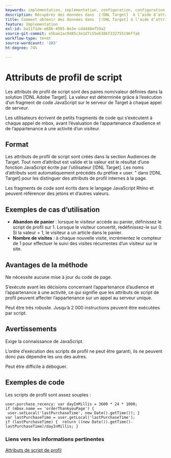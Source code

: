 ```yaml
---
keywords: implémentation, implémentation, configuration, configuration, attributs de profil de script
description: Récupérez des données dans  [!DNL Target]  à l’aide d’attributs de profil de script.
title: Comment obtenir des données dans  [!DNL Target] à l’aide d’attributs de profil de script ?
feature: Implementation
exl-id: ba11f1de-e68b-4505-8e3e-cd4d46ef59a2
source-git-commit: e5bae1ac9485c3e1d7c55e6386f332755196ffab
workflow-type: tm+mt
source-wordcount: '283'
ht-degree: 74%

---
```


# Attributs de profil de script

Les attributs de profil de script sont des paires nom/valeur définies dans la solution [!DNL Adobe Target]. La valeur est déterminée grâce à l’exécution d’un fragment de code JavaScript sur le serveur de Target à chaque appel de serveur.

Les utilisateurs écrivent de petits fragments de code qui s’exécutent à chaque appel de mbox, avant l’évaluation de l’appartenance d’audience et de l’appartenance à une activité d’un visiteur.

## Format

Les attributs de profil de script sont créés dans la section Audiences de Target. Tout nom d’attribut est valide et la valeur est le résultat d’une fonction JavaScript écrite par l’utilisateur [!DNL Target]. Les noms d’attributs sont automatiquement précédés du préfixe « user. &quot; dans [!DNL Target] pour les distinguer des attributs de profil internes à la page.

Les fragments de code sont écrits dans le langage JavaScript Rhino et peuvent référencer des jetons et d’autres valeurs.

## Exemples de cas d’utilisation

* **Abandon de panier** : lorsque le visiteur accède au panier, définissez le script de profil sur 1. Lorsque le visiteur convertit, redéfinissez-le sur 0. Si la valeur = 1, le visiteur a un article dans le panier.
* **Nombre de visites** : à chaque nouvelle visite, incrémentez le compteur de 1 pour effectuer le suivi des visites récurrentes d’un visiteur sur le site.

## Avantages de la méthode

Ne nécessite aucune mise à jour du code de page.

S’exécute avant les décisions concernant l’appartenance d’audience et l’appartenance à une activité, ce qui signifie que les attributs de script de profil peuvent affecter l’appartenance sur un appel au serveur unique.

Peut être très robuste. Jusqu’à 2 000 instructions peuvent être exécutées par script.

## Avertissements

Exige la connaissance de JavaScript.

L’ordre d’exécution des scripts de profil ne peut être garanti, ils ne peuvent donc pas dépendre les uns des autres.

Peut être difficile à déboguer.

## Exemples de code

Les scripts de profil sont assez souples :

```
user.purchase_recency: var dayInMillis = 3600 * 24 * 1000; if (mbox.name == 'orderThankyouPage') {  user.setLocal('lastPurchaseTime', new Date().getTime()); } var lastPurchaseTime = user.getLocal('lastPurchaseTime'); if (lastPurchaseTime) {  return ((new Date()).getTime()-lastPurchaseTime)/dayInMillis; }
```

### Liens vers les informations pertinentes

[Attributs de script de profil](https://experienceleague.adobe.com/docs/target/using/audiences/visitor-profiles/profile-parameters.html#concept_8C07AEAB0A144FECA8B4FEB091AED4D2)
